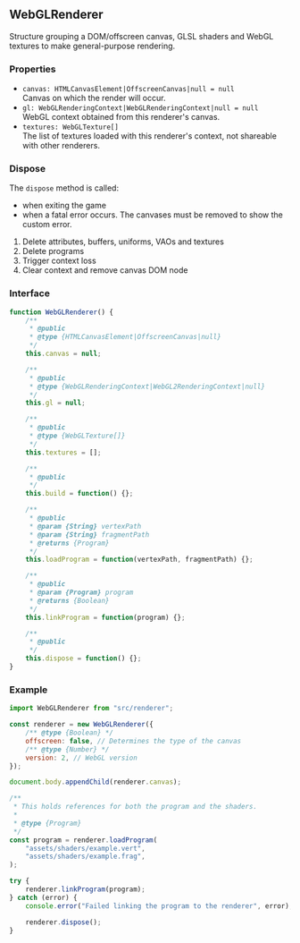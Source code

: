 ## WebGLRenderer

Structure grouping a DOM/offscreen canvas, GLSL shaders and WebGL textures to make general-purpose rendering.

### Properties

- `canvas: HTMLCanvasElement|OffscreenCanvas|null = null`  
Canvas on which the render will occur.
- `gl: WebGLRenderingContext|WebGLRenderingContext|null = null`  
WebGL context obtained from this renderer's canvas.
- `textures: WebGLTexture[]`  
The list of textures loaded with this renderer's context, not shareable with other renderers.

### Dispose

The `dispose` method is called:
- when exiting the game
- when a fatal error occurs. The canvases must be removed to show the custom error.

1. Delete attributes, buffers, uniforms, VAOs and textures
2. Delete programs
3. Trigger context loss
4. Clear context and remove canvas DOM node

### Interface

```js
function WebGLRenderer() {
	/**
	 * @public
	 * @type {HTMLCanvasElement|OffscreenCanvas|null}
	 */
	this.canvas = null;

	/**
	 * @public
	 * @type {WebGLRenderingContext|WebGL2RenderingContext|null}
	 */
	this.gl = null;

	/**
	 * @public
	 * @type {WebGLTexture[]}
	 */
	this.textures = [];

	/**
	 * @public
	 */
	this.build = function() {};

	/**
	 * @public
	 * @param {String} vertexPath
	 * @param {String} fragmentPath
	 * @returns {Program}
	 */
	this.loadProgram = function(vertexPath, fragmentPath) {};

	/**
	 * @public
	 * @param {Program} program
	 * @returns {Boolean}
	 */
	this.linkProgram = function(program) {};

	/**
	 * @public
	 */
	this.dispose = function() {};
}
```

### Example

```js
import WebGLRenderer from "src/renderer";

const renderer = new WebGLRenderer({
	/** @type {Boolean} */
	offscreen: false, // Determines the type of the canvas
	/** @type {Number} */
	version: 2, // WebGL version
});

document.body.appendChild(renderer.canvas);

/**
 * This holds references for both the program and the shaders.
 * 
 * @type {Program}
 */
const program = renderer.loadProgram(
	"assets/shaders/example.vert",
	"assets/shaders/example.frag",
);

try {
	renderer.linkProgram(program);
} catch (error) {
	console.error("Failed linking the program to the renderer", error);

	renderer.dispose();
}
```